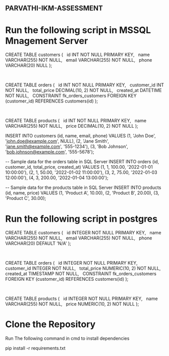 ## PARVATHI-IKM-ASSESSMENT

# Run the following script in MSSQL Mnagement Server

CREATE TABLE customers (
  id INT NOT NULL PRIMARY KEY,
  name VARCHAR(255) NOT NULL,
  email VARCHAR(255) NOT NULL,
  phone VARCHAR(20) NULL
);

 

CREATE TABLE orders (
  id INT NOT NULL PRIMARY KEY,
  customer_id INT NOT NULL,
  total_price DECIMAL(10, 2) NOT NULL,
  created_at DATETIME NOT NULL,
  CONSTRAINT fk_orders_customers FOREIGN KEY (customer_id) REFERENCES customers(id)
);

 

CREATE TABLE products (
  id INT NOT NULL PRIMARY KEY,
  name VARCHAR(255) NOT NULL,
  price DECIMAL(10, 2) NOT NULL
);

INSERT INTO customers (id, name, email, phone)
VALUES (1, 'John Doe', 'john.doe@example.com', NULL),
       (2, 'Jane Smith', 'jane.smith@example.com', '555-1234'),
       (3, 'Bob Johnson', 'bob.johnson@example.com', '555-5678');

-- Sample data for the orders table in SQL Server
INSERT INTO orders (id, customer_id, total_price, created_at)
VALUES (1, 1, 100.00, '2022-01-01 10:00:00'),
       (2, 1, 50.00, '2022-01-02 11:00:00'),
       (3, 2, 75.00, '2022-01-03 12:00:00'),
       (4, 3, 200.00, '2022-01-04 13:00:00');

-- Sample data for the products table in SQL Server
INSERT INTO products (id, name, price)
VALUES (1, 'Product A', 10.00),
       (2, 'Product B', 20.00),
       (3, 'Product C', 30.00);


# Run the following script in postgres 

CREATE TABLE customers (
  id INTEGER NOT NULL PRIMARY KEY,
  name VARCHAR(255) NOT NULL,
  email VARCHAR(255) NOT NULL,
  phone VARCHAR(20) DEFAULT 'N/A'
);

 

CREATE TABLE orders (
  id INTEGER NOT NULL PRIMARY KEY,
  customer_id INTEGER NOT NULL,
  total_price NUMERIC(10, 2) NOT NULL,
  created_at TIMESTAMP NOT NULL,
  CONSTRAINT fk_orders_customers FOREIGN KEY (customer_id) REFERENCES customers(id)
);

 

CREATE TABLE products (
  id INTEGER NOT NULL PRIMARY KEY,
  name VARCHAR(255) NOT NULL,
  price NUMERIC(10, 2) NOT NULL
);

# Clone the Repository

Run The following command in cmd to install dependencies

pip install -r requirements.txt
